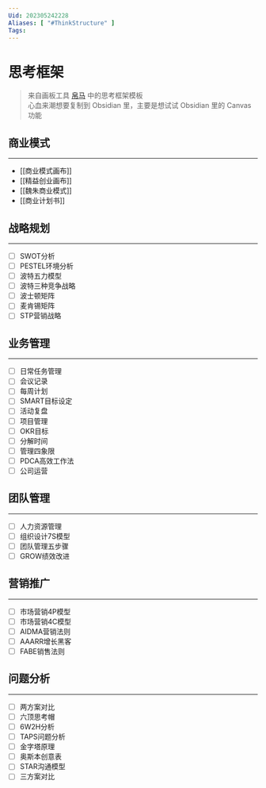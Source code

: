 ```yaml
---
Uid: 202305242228
Aliases: [ "#ThinkStructure" ]
Tags: 
---
```

# 思考框架

> 来自画板工具 [帛马](http://space.boomar.cn/#/template) 中的思考框架模板  
> 心血来潮想要复制到 Obsidian 里，主要是想试试 Obsidian 里的 Canvas 功能  

## 商业模式
---
- [[商业模式画布]]
- [[精益创业画布]]
- [[魏朱商业模式]]
- [[商业计划书]]

## 战略规划
---
- [ ] SWOT分析
- [ ] PESTEL环境分析
- [ ] 波特五力模型
- [ ] 波特三种竞争战略
- [ ] 波士顿矩阵
- [ ] 麦肯锡矩阵
- [ ] STP营销战略

## 业务管理
---
- [ ] 日常任务管理
- [ ] 会议记录
- [ ] 每周计划
- [ ] SMART目标设定
- [ ] 活动复盘
- [ ] 项目管理
- [ ] OKR目标
- [ ] 分解时间
- [ ] 管理四象限
- [ ] PDCA高效工作法
- [ ] 公司运营

## 团队管理
---
- [ ] 人力资源管理
- [ ] 组织设计7S模型
- [ ] 团队管理五步骤
- [ ] GROW绩效改进

## 营销推广
---
- [ ] 市场营销4P模型
- [ ] 市场营销4C模型
- [ ] AIDMA营销法则
- [ ] AAARR增长黑客
- [ ] FABE销售法则

## 问题分析
---
- [ ] 两方案对比
- [ ] 六顶思考帽
- [ ] 6W2H分析
- [ ] TAPS问题分析
- [ ] 金字塔原理
- [ ] 奥斯本创意表
- [ ] STAR沟通模型
- [ ] 三方案对比
